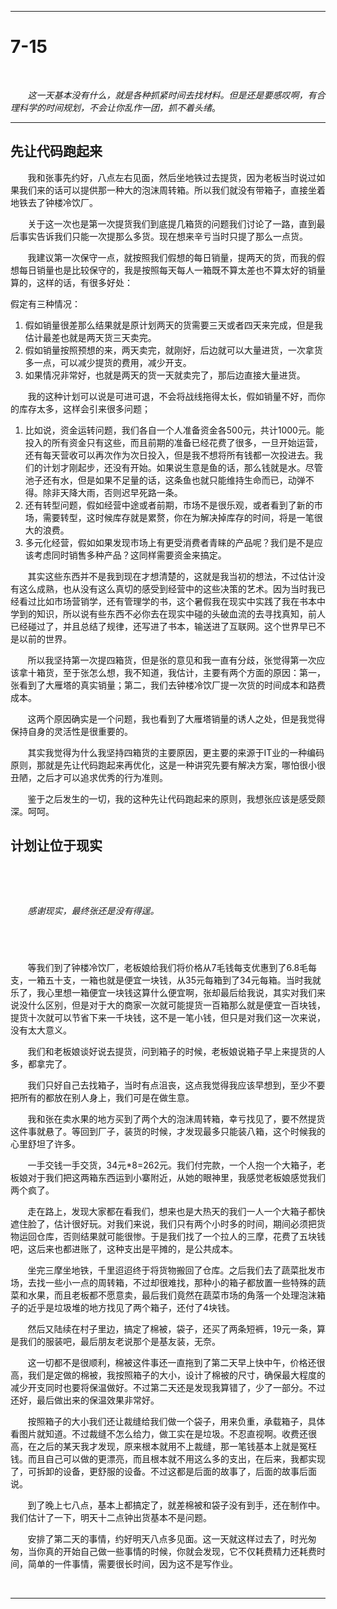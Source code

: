 -------------


# 7-15 #


&#160; &#160; &#160; &#160;

*&#160; &#160; &#160; &#160;这一天基本没有什么，就是各种抓紧时间去找材料。但是还是要感叹啊，有合理科学的时间规划，不会让你乱作一团，抓不着头绪*。


------------------
## 先让代码跑起来 ##

&#160; &#160; &#160; &#160;我和张事先约好，八点左右见面，然后坐地铁过去提货，因为老板当时说过如果我们来的话可以提供那一种大的泡沫周转箱。所以我们就没有带箱子，直接坐着地铁去了钟楼冷饮厂。

&#160; &#160; &#160; &#160;关于这一次也是第一次提货我们到底提几箱货的问题我们讨论了一路，直到最后事实告诉我们只能一次提那么多货。现在想来辛亏当时只提了那么一点货。

&#160; &#160; &#160; &#160;我建议第一次保守一点，就按照我们假想的每日销量，提两天的货，而我的假想每日销量也是比较保守的，我是按照每天每人一箱既不算太差也不算太好的销量算的，这样的话，有很多好处：

假定有三种情况：

1. 假如销量很差那么结果就是原计划两天的货需要三天或者四天来完成，但是我估计最差也就是两天货三天卖完。
1. 假如销量按照预想的来，两天卖完，就刚好，后边就可以大量进货，一次拿货多一点，可以减少提货的费用，减少开支。
1. 如果情况非常好，也就是两天的货一天就卖完了，那后边直接大量进货。
&#160; &#160; &#160; &#160;

&#160; &#160; &#160; &#160;我的这种计划可以说是可进可退，不会将战线拖得太长，假如销量不好，而你的库存太多，这样会引来很多问题；

1. 比如说，资金运转问题，我们各自一个人准备资金各500元，共计1000元。能投入的所有资金只有这些，而且前期的准备已经花费了很多，一旦开始运营，还有每天营收可以再次作为次日投入，但是我不想将所有钱都一次投进去。我们的计划才刚起步，还没有开始。如果说生意是鱼的话，那么钱就是水。尽管池子还有水，但是如果不足量的话，这条鱼也就只能维持生命而已，动弹不得。除非天降大雨，否则迟早死路一条。
1. 还有转型问题，假如经营中途或者前期，市场不是很乐观，或者看到了新的市场，需要转型，这时候库存就是累赘，你在为解决掉库存的时间，将是一笔很大的浪费。
1. 多元化经营，假如如果发现市场上有更受消费者青睐的产品呢？我们是不是应该考虑同时销售多种产品？这同样需要资金来搞定。


&#160; &#160; &#160; &#160;其实这些东西并不是我到现在才想清楚的，这就是我当初的想法，不过估计没有这么成熟，也从没有这么真切的感受到经营中的这些决策的艺术。因为当时我已经看过比如市场营销学，还有管理学的书，这个暑假我在现实中实践了我在书本中学到的知识，所以说有些东西不必你去在现实中碰的头破血流的去寻找真知，前人已经碰过了，并且总结了规律，还写进了书本，输送进了互联网。这个世界早已不是以前的世界。

&#160; &#160; &#160; &#160;所以我坚持第一次提四箱货，但是张的意见和我一直有分歧，张觉得第一次应该拿十箱货，至于张怎么想，我不知道，我估计，主要有两个方面的原因：第一，张看到了大雁塔的真实销量；第二，我们去钟楼冷饮厂提一次货的时间成本和路费成本。

&#160; &#160; &#160; &#160;这两个原因确实是一个问题，我也看到了大雁塔销量的诱人之处，但是我觉得保持自身的灵活性是很重要的。

&#160; &#160; &#160; &#160;其实我觉得为什么我坚持四箱货的主要原因，更主要的来源于IT业的一种编码原则，那就是先让代码跑起来再优化，这是一种讲究先要有解决方案，哪怕很小很丑陋，之后才可以追求优秀的行为准则。

&#160; &#160; &#160; &#160;鉴于之后发生的一切，我的这种先让代码跑起来的原则，我想张应该是感受颇深。呵呵。

## 计划让位于现实 ##

&#160; &#160; &#160; &#160;

&#160; &#160; &#160; &#160;

*&#160; &#160; &#160; &#160;感谢现实，最终张还是没有得逞。*


&#160; &#160; &#160; &#160;
----------------
&#160; &#160; &#160; &#160;等我们到了钟楼冷饮厂，老板娘给我们将价格从7毛钱每支优惠到了6.8毛每支，一箱五十支，一箱也就是便宜一块钱，从35元每箱到了34元每箱。当时我就乐了，我心里想一箱便宜一块钱这算什么便宜啊，张却最后给我说，其实对我们来说没什么区别，但是对于大的商家一次就可能提货一百箱那么就是便宜一百块钱，提货十次就可以节省下来一千块钱，这不是一笔小钱，但只是对我们这一次来说，没有太大意义。

&#160; &#160; &#160; &#160;我们和老板娘谈好说去提货，问到箱子的时候，老板娘说箱子早上来提货的人多，都拿完了。

&#160; &#160; &#160; &#160;我们只好自己去找箱子，当时有点沮丧，这点我觉得我应该早想到，至少不要把所有的都放在别人身上，我们可是在做生意。

&#160; &#160; &#160; &#160;我和张在卖水果的地方买到了两个大的泡沫周转箱，幸亏找见了，要不然提货这件事就悬了。等回到厂子，装货的时候，才发现最多只能装八箱，这个时候我的心里舒坦了许多。

&#160; &#160; &#160; &#160;一手交钱一手交货，34元*8=262元。我们付完款，一个人抱一个大箱子，老板娘对于我们把这两箱东西运到小寨附近，从她的眼神里，我感觉老板娘感觉我们两个疯了。

&#160; &#160; &#160; &#160;走在路上，发现大家都在看我们，想来也是大热天的我们一人一个大箱子都快遮住脸了，估计很好玩。对我们来说，我们只有两个小时多的时间，期间必须把货物运回仓库，否则结果就可能很惨。于是我们找了一个拉人的三摩，花费了五块钱吧，这后来也都进账了，这种支出是平摊的，是公共成本。

&#160; &#160; &#160; &#160;坐完三摩坐地铁，千里迢迢终于将货物搬回了仓库。之后我们去了蔬菜批发市场，去找一些小一点的周转箱，不过却很难找，那种小的箱子都放置一些特殊的蔬菜和水果，而且老板都不愿意卖，最后我们竟然在蔬菜市场的角落一个处理泡沫箱子的近乎是垃圾堆的地方找见了两个箱子，还付了4块钱。

&#160; &#160; &#160; &#160;然后又陆续在村子里边，搞定了棉被，袋子，还买了两条短裤，19元一条，算是我们的服装吧，最后朋友老说那个是基友装，无奈。

&#160; &#160; &#160; &#160;这一切都不是很顺利，棉被这件事还一直拖到了第二天早上快中午，价格还很高，我们是定做的棉被，我按照箱子的大小，设计了棉被的尺寸，确保最大程度的减少开支同时也要将保温做好。不过第二天还是发现我算错了，少了一部分。不过还好，最后做出来的保温效果非常好。

&#160; &#160; &#160; &#160;按照箱子的大小我们还让裁缝给我们做一个袋子，用来负重，承载箱子，具体看图片就知道。不过裁缝不怎么给力，做工实在是垃圾。不忍直视啊。收费还很高，在之后的某天我才发现，原来根本就用不上裁缝，那一笔钱基本上就是冤枉钱。而且自己可以做的更漂亮，而且根本就不用这么多的支出，在后来，我都实现了，可拆卸的设备，更舒服的设备。不过这都是后面的故事了，后面的故事后面说。

&#160; &#160; &#160; &#160;到了晚上七八点，基本上都搞定了，就差棉被和袋子没有到手，还在制作中。我们估计了一下，明天十二点钟出货基本不是问题。

&#160; &#160; &#160; &#160;安排了第二天的事情，约好明天八点多见面。这一天就这样过去了，时光匆匆，当你真的开始自己做一些事情的时候，你就会发现，它不仅耗费精力还耗费时间，简单的一件事情，需要很长时间，因为这不是写作业。


&#160; &#160; &#160; &#160;

------------
